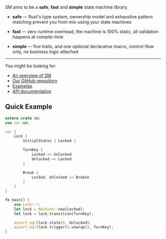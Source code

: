 SM aims to be a **safe**, **fast** and **simple** state machine library.

- **safe** — Rust's type system, ownership model and exhaustive pattern matching
  prevent you from mis-using your state machines

- **fast** — zero runtime overhead, the machine is 100% static, all validation
  happens at compile-time

- **simple** — five traits, and one optional declarative macro, control-flow
  only, no business logic attached

---

You might be looking for:

- [An overview of SM][book]
- [Our GitHub repository][repo]
- [Examples][examples]
- [API documentation][api]

[book]: https://github.com/rusty-rockets/sm/blob/master/README.md#descriptive-example
[repo]: https://github.com/rusty-rockets/sm
[examples]: https://github.com/rusty-rockets/sm/tree/master/examples
[api]: https://docs.rs/sm

## Quick Example

```rust
extern crate sm;
use sm::sm;

sm! {
    Lock {
        InitialStates { Locked }

        TurnKey {
            Locked => Unlocked
            Unlocked => Locked
        }

        Break {
            Locked, Unlocked => Broken
        }
    }
}

fn main() {
    use Lock::*;
    let lock = Machine::new(Locked);
    let lock = lock.transition(TurnKey);

    assert_eq!(lock.state(), Unlocked);
    assert_eq!(lock.trigger().unwrap(), TurnKey);
}
```
